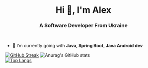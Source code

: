 <h1 align="center">Hi 👋, I'm Alex</h1>
<h3 align="center">A Software Developer From Ukraine</h3>
<br/>

- 🌱 I’m currently going with **Java, Spring Boot, Java Android dev**

[![GitHub Streak](http://github-readme-streak-stats.herokuapp.com?user=KotSSas&theme=dark&hide_border=true&date_format=M%20j%5B%2C%20Y%5D)](https://git.io/streak-stats)
![Anurag's GitHub stats](https://github-readme-stats.vercel.app/api?username=KotSSas&theme=dark&show_icons=true)
<br>
[![Top Langs](https://github-readme-stats.vercel.app/api/top-langs/?username=KotSSas&layout=compact)](https://github.com/anuraghazra/github-readme-stats)
